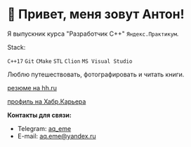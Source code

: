 # 👋 Привет, меня зовут Антон!

Я выпускник курса "Разработчик С++" `Яндекс.Практикум`.

Stack:

`C++17` `Git` `CMake` `STL` `Clion` `MS Visual Studio`

Люблю путешествовать, фотографировать и читать книги.

[резюме на hh.ru](https://hh.ru/resume/492a9aa7ff0c3b0d810039ed1f4279766a4f49?hhtmFrom=resume_list)

[профиль на Хабр.Карьера](https://career.habr.com/aq_eme)



**Контакты для связи:**
- Telegram: [aq_eme](https://t.me/aq_eme)
- E-mail: aq.eme@yandex.ru
